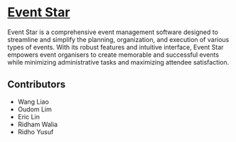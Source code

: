 # [Event Star](https://eventstar.netlify.app)
Event Star is a comprehensive event management software designed to streamline and simplify the planning, organization, and execution of various types of events. With its robust features and intuitive interface, Event Star empowers event organisers to create memorable and successful events while minimizing administrative tasks and maximizing attendee satisfaction.


## Contributors
* Wang Liao
* Oudom Lim
* Eric Lin
* Ridham Walia
* Ridho Yusuf